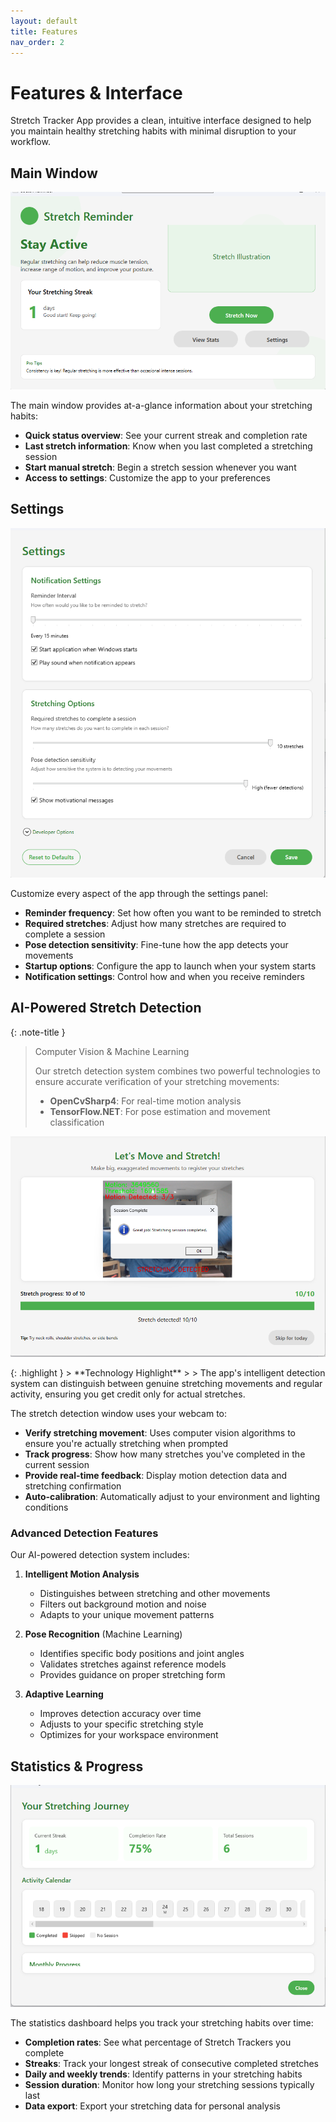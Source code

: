 ```yaml
---
layout: default
title: Features
nav_order: 2
---
```


# Features & Interface

Stretch Tracker App provides a clean, intuitive interface designed to help you maintain healthy stretching habits with minimal disruption to your workflow.

## Main Window

![Main Window](screenshots/main-window.png)

The main window provides at-a-glance information about your stretching habits:

- **Quick status overview**: See your current streak and completion rate
- **Last stretch information**: Know when you last completed a stretching session
- **Start manual stretch**: Begin a stretch session whenever you want
- **Access to settings**: Customize the app to your preferences

## Settings

![Settings Window](screenshots/settings.png)

Customize every aspect of the app through the settings panel:

- **Reminder frequency**: Set how often you want to be reminded to stretch
- **Required stretches**: Adjust how many stretches are required to complete a session
- **Pose detection sensitivity**: Fine-tune how the app detects your movements
- **Startup options**: Configure the app to launch when your system starts
- **Notification settings**: Control how and when you receive reminders

## AI-Powered Stretch Detection

{: .note-title }
> Computer Vision & Machine Learning
>
> Our stretch detection system combines two powerful technologies to ensure accurate verification of your stretching movements:
> - **OpenCvSharp4**: For real-time motion analysis
> - **TensorFlow.NET**: For pose estimation and movement classification

![Stretch Detection](screenshots/stretchdetectionandprogress.png)

<div class="code-example" markdown="1">
{: .highlight }
> **Technology Highlight**
>
> The app's intelligent detection system can distinguish between genuine stretching movements and regular activity, ensuring you get credit only for actual stretches.
</div>

The stretch detection window uses your webcam to:

- **Verify stretching movement**: Uses computer vision algorithms to ensure you're actually stretching when prompted
- **Track progress**: Show how many stretches you've completed in the current session
- **Provide real-time feedback**: Display motion detection data and stretching confirmation
- **Auto-calibration**: Automatically adjust to your environment and lighting conditions

### Advanced Detection Features

Our AI-powered detection system includes:

1. **Intelligent Motion Analysis**
   - Distinguishes between stretching and other movements
   - Filters out background motion and noise
   - Adapts to your unique movement patterns

2. **Pose Recognition** (Machine Learning)
   - Identifies specific body positions and joint angles
   - Validates stretches against reference models
   - Provides guidance on proper stretching form

3. **Adaptive Learning**
   - Improves detection accuracy over time
   - Adjusts to your specific stretching style
   - Optimizes for your workspace environment

## Statistics & Progress

![Statistics View](screenshots/view-status.png)

The statistics dashboard helps you track your stretching habits over time:

- **Completion rates**: See what percentage of Stretch Trackers you complete
- **Streaks**: Track your longest streak of consecutive completed stretches
- **Daily and weekly trends**: Identify patterns in your stretching habits
- **Session duration**: Monitor how long your stretching sessions typically last
- **Data export**: Export your stretching data for personal analysis